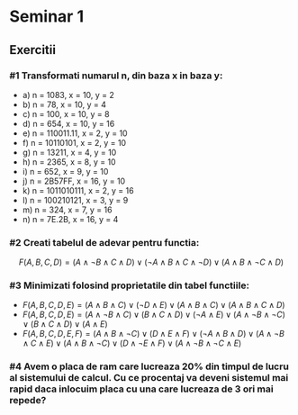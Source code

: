 # Seminar 1

## Exercitii

### #1 Transformati numarul n, din baza x in baza y:
- a) n = 1083, x = 10, y = 2
- b) n = 78, x = 10, y = 4
- c) n = 100, x = 10, y = 8
- d) n = 654, x = 10, y = 16
- e) n = 110011.11, x = 2, y = 10
- f) n = 10110101, x = 2, y = 10
- g) n = 13211, x = 4, y = 10
- h) n = 2365, x = 8, y = 10
- i) n = 652, x = 9, y = 10
- j) n = 2B57FF, x = 16, y = 10
- k) n = 1011010111, x = 2, y = 16
- l) n = 100210121, x = 3, y = 9
- m) n = 324, x = 7, y = 16
- n) n = 7E.2B, x = 16, y = 4

### #2 Creati tabelul de adevar pentru functia:

$$F(A, B, C, D) = (A \land \neg B \land C \land D) \lor (\neg A \land B \land C \land \neg D) \lor (A \land B \land \neg C \land D)$$

### #3 Minimizati folosind proprietatile din tabel functiile:
- $F(A, B, C, D, E) = (A \land B \land C) \lor (\neg D \land E) \lor (A \land B \land C) \lor (A \land B \land C \land D)$
- $F(A, B, C, D, E) = (A \land \neg B \land C) \lor (B \land C \land D) \lor (\neg A \land E) \lor (A \land \neg B \land \neg C) \lor (B \land C \land D) \lor (A \land E)$
- $F(A, B, C, D, E, F) = (A \land B \land \neg C) \lor (D \land E \land F) \lor (\neg A \land B \land D) \lor (A \land \neg B \land C \land E) \lor (A \land B \land \neg C) \lor (D \land \neg E \land F) \lor (A \land \neg B \land \neg C \land E)$

### #4 Avem o placa de ram care lucreaza 20% din timpul de lucru al sistemului de calcul. Cu ce procentaj va deveni sistemul mai rapid daca inlocuim placa cu una care lucreaza de 3 ori mai repede?
